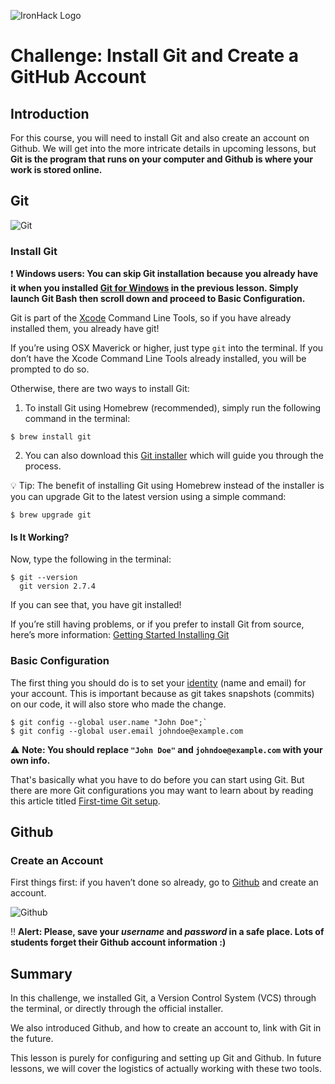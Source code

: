 ![IronHack Logo](https://s3-eu-west-1.amazonaws.com/ih-materials/uploads/upload_d5c5793015fec3be28a63c4fa3dd4d55.png)

# Challenge: Install Git and Create a GitHub Account

## Introduction

For this course, you will need to install Git and also create an account on Github. We will get into the more intricate details in upcoming lessons, but **Git is the program that runs on your computer and Github is where your work is stored online.**

## Git

![Git](https://s3-eu-west-1.amazonaws.com/ih-materials/uploads/data-static/images/git.png)

### Install Git

:exclamation: **Windows users: You can skip Git installation because you already have it when you installed [Git for Windows](https://gitforwindows.org/) in the previous lesson. Simply launch Git Bash then scroll down and proceed to Basic Configuration.**

Git is part of the [Xcode](https://developer.apple.com/xcode/) Command Line Tools, so if you have already installed them, you already have git!

If you’re using OSX Maverick or higher, just type `git` into the terminal. If you don’t have the Xcode Command Line Tools already installed, you will be prompted to do so.

Otherwise, there are two ways to install Git:

1. To install Git using Homebrew (recommended), simply run the following command in the terminal:

```
$ brew install git
```

2. You can also download this [Git installer](http://git-scm.com/download/mac) which will guide you through the process.

:bulb: Tip: The benefit of installing Git using Homebrew instead of the installer is you can upgrade Git to the latest version using a simple command:

```
$ brew upgrade git
```

#### Is It Working?

Now, type the following in the terminal:

```
$ git --version
  git version 2.7.4
```

If you can see that, you have git installed!

If you’re still having problems, or if you prefer to install Git from source, here’s more information: [Getting Started Installing Git](http://git-scm.com/book/en/v2/Getting-Started-Installing-Git)

### Basic Configuration

The first thing you should do is to set your [identity](https://git-scm.com/book/en/v2/Getting-Started-First-Time-Git-Setup#Your-Identity) (name and email) for your account. This is important because as git takes snapshots (commits) on our code, it will also store who made the change.

```
$ git config --global user.name "John Doe";`
$ git config --global user.email johndoe@example.com
```

:warning: **Note: You should replace `"John Doe"` and `johndoe@example.com` with your own info.**

That's basically what you have to do before you can start using Git. But there are more Git configurations you may want to learn about by reading this article titled [First-time Git setup](http://git-scm.com/book/en/v2/Getting-Started-First-Time-Git-Setup).

## Github

### Create an Account

First things first: if you haven’t done so already, go to [Github](https://github.com/join) and create an account.

![Github](https://s3-eu-west-1.amazonaws.com/ih-materials/uploads/data-static/images/github.png)

:bangbang: **Alert: Please, save your *username* and *password* in a safe place. Lots of students forget their Github account information :)**

## Summary

In this challenge, we installed Git, a Version Control System (VCS) through the terminal, or directly through the official installer.

We also introduced Github, and how to create an account to, link with Git in the future.

This lesson is purely for configuring and setting up Git and Github. In future lessons, we will cover the logistics of actually working with these two tools.
